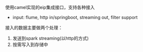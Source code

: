 
使用camel实现的eip集成接口，支持各种接入
- input: flume, http in/springboot, streaming out, filter support

接入的数据主要做两个处理：
1. 发送到spark streaming(以http的方式)
2. 按需写入到存储中
